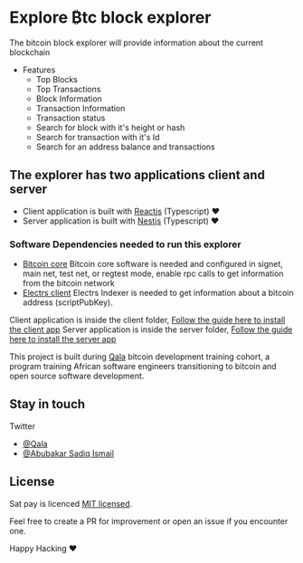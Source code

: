 # Explore ₿tc block explorer
  The bitcoin block explorer will provide information about the current blockchain

  - Features
    - Top Blocks
    - Top Transactions
    - Block Information
    - Transaction Information
    - Transaction status
    - Search for block with it's height or hash
    - Search for transaction with it's Id
    - Search for an address balance and transactions

 
## The explorer has two applications client and server

- Client application is built with [Reactjs](https://reactjs.org/) (Typescript) ❤️ 
- Server application is built with [Nestjs](https://docs.nestjs.com/) (Typescript) ❤️ 



### Software Dependencies needed to run this explorer
- [Bitcoin core](https://github.com/bitcoin/bitcoin)
    Bitcoin core software is needed and configured in signet, main net, test net, or regtest  mode, enable rpc calls to get information from the bitcoin network
- [Electrs client](https://github.com/romanz/electrs)
    Electrs Indexer is needed to get information about a bitcoin address (scriptPubKey). 


Client application is inside the client folder,
[Follow the guide here to install the client app](https://github.com/ismaelsadeeq/block-explorer/tree/main/client#installation-guide)
Server application is inside the server folder,
[Follow the guide here to install the server app](https://github.com/ismaelsadeeq/block-explorer/tree/main/server#server-installation-guide)


This project is built during [Qala](https://qala.dev) bitcoin development training cohort, a program training African software engineers transitioning to bitcoin and open source software development.
 

## Stay in touch

 Twitter 
- [@Qala](https://twitter.com/QalaAfrica)
- [@Abubakar Sadiq Ismail](https://twitter.com/sadeeq_ismaela)

## License

Sat pay is licenced [MIT licensed](LICENSE).

Feel free to create a PR for improvement or open an issue if you encounter one.

Happy Hacking ❤️ 

